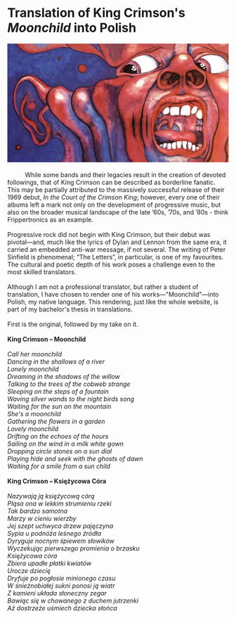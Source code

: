 <style type="text/css">
 .tab { margin-left: 40px; }
</style>

# Translation of King Crimson's <br> *Moonchild* into Polish<br>

![King Crimson's debut album cover](avatar_3826_page.jpg)
<br>
<br>
<span class="tab">While some bands and their legacies result in the creation of devoted followings, that of King Crimson can be described as borderline fanatic. This may be partially attributed to the massively successful release of their 1969 debut, _In the Court of the Crimson King_; however, every one of their albums left a mark not only on the development of progressive music, but also on the broader musical landscape of the late ’60s, ’70s, and ’80s - think Frippertronics as an example.</span>
<br>
<br>
Progressive rock did not begin with King Crimson, but their debut was pivotal—and, much like the lyrics of Dylan and Lennon from the same era, it carried an embedded anti-war message, if not several. The writing of Peter Sinfield is phenomenal; “The Letters”, in particular, is one of my favourites. The cultural and poetic depth of his work poses a challenge even to the most skilled translators.
<br>
<br>
Although I am not a professional translator, but rather a student of translation, I have chosen to render one of his works—"Moonchild"—into Polish, my native language. This rendering, just like the whole website, is part of my bachelor's thesis in translations.<br>
<br> 
First is the original, followed by my take on it.
<br>
<br>
**King Crimson – Moonchild**<br>
<br>
*Call her moonchild*<br>
*Dancing in the shallows of a river*<br>
*Lonely moonchild*<br>
*Dreaming in the shadows of the willow*<br>
*Talking to the trees of the cobweb strange*<br>
*Sleeping on the steps of a fountain*<br>
*Waving silver wands to the night birds song*<br>
*Waiting for the sun on the mountain*<br>
*She's a moonchild*<br>
*Gathering the flowers in a garden*<br>
*Lovely moonchild*<br>
*Drifting on the echoes of the hours*<br>
*Sailing on the wind in a milk white gown*<br>
*Dropping circle stones on a sun dial*<br>
*Playing hide and seek with the ghosts of dawn*<br>
*Waiting for a smile from a sun child*<br>
<br>
**King Crimson – Księżycowa Córa**<br>
<br>
*Nazywają ją księżycową córą*<br>
*Pląsa ona w lekkim strumieniu rzeki*<br>
*Tak bardzo samotna*<br>
*Marzy w cieniu wierzby*<br>
*Jej szept uchwyca drzew pajęczyna*<br>
*Sypia u podnóża leśnego źródła*<br>
*Dyryguje nocnym śpiewem słowików*<br>
*Wyczekując pierwszego promienia o brzasku*<br>
*Księżycowa córa*<br>
*Zbiera upadłe płatki kwiatów*<br>
*Urocze dziecię*<br>
*Dryfuje po pogłosie minionego czasu*<br>
*W śnieżnobiałej sukni ponosi ją wiatr*<br>
*Z kamieni układa słoneczny zegar*<br>
*Bawiąc się w chowanego z duchem jutrzenki*<br>
*Aż dostrzeże uśmiech dziecka słońca*<br>

